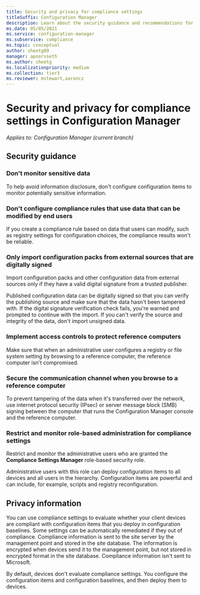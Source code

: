 ```yaml
---
title: Security and privacy for compliance settings
titleSuffix: Configuration Manager
description: Learn about the security guidance and recommendations for compliance settings in Configuration Manager.
ms.date: 05/05/2021
ms.service: configuration-manager
ms.subservice: compliance
ms.topic: conceptual
author: sheetg09
manager: apoorvseth
ms.author: sheetg
ms.localizationpriority: medium
ms.collection: tier3
ms.reviewer: mstewart,aaroncz 
---
```


# Security and privacy for compliance settings in Configuration Manager

*Applies to: Configuration Manager (current branch)*

## Security guidance

### Don't monitor sensitive data

To help avoid information disclosure, don't configure configuration items to monitor potentially sensitive information.

### Don't configure compliance rules that use data that can be modified by end users

If you create a compliance rule based on data that users can modify, such as registry settings for configuration choices, the compliance results won't be reliable.

### Only import configuration packs from external sources that are digitally signed

Import configuration packs and other configuration data from external sources only if they have a valid digital signature from a trusted publisher.

Published configuration data can be digitally signed so that you can verify the publishing source and make sure that the data hasn't been tampered with. If the digital signature verification check fails, you're warned and prompted to continue with the import. If you can't verify the source and integrity of the data, don't import unsigned data.

### Implement access controls to protect reference computers

Make sure that when an administrative user configures a registry or file system setting by browsing to a reference computer, the reference computer isn't compromised.

### Secure the communication channel when you browse to a reference computer

To prevent tampering of the data when it's transferred over the network, use internet protocol security (IPsec) or server message block (SMB) signing between the computer that runs the Configuration Manager console and the reference computer.

### Restrict and monitor role-based administration for compliance settings

Restrict and monitor the administrative users who are granted the **Compliance Settings Manager** role-based security role.

Administrative users with this role can deploy configuration items to all devices and all users in the hierarchy. Configuration items are powerful and can include, for example, scripts and registry reconfiguration.

## Privacy information

You can use compliance settings to evaluate whether your client devices are compliant with configuration items that you deploy in configuration baselines. Some settings can be automatically remediated if they out of compliance. Compliance information is sent to the site server by the management point and stored in the site database. The information is encrypted when devices send it to the management point, but not stored in encrypted format in the site database. Compliance information isn't sent to Microsoft.

By default, devices don't evaluate compliance settings. You configure the configuration items and configuration baselines, and then deploy them to devices.
